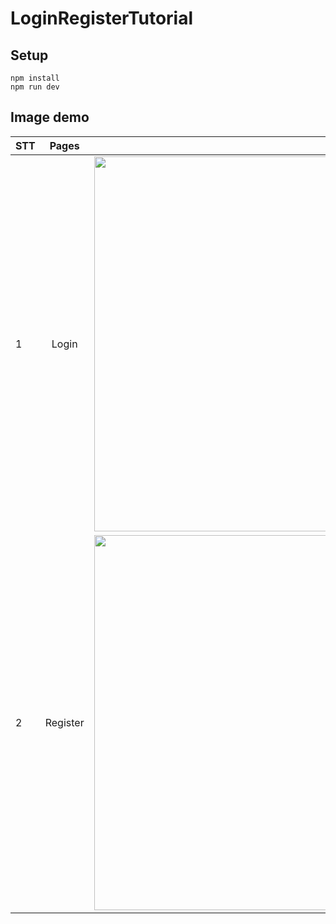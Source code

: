 # LoginRegisterTutorial
## Setup
    npm install
    npm run dev
## Image demo
| STT | Pages | Demo |
| :------- | :------: | -------: |
| 1 | Login | <img alt="Login page" src="https://user-images.githubusercontent.com/89081979/247868337-ba700c8f-f758-4c68-8f7d-7b7d672e62fd.png" width="600"> |
| 2 | Register | <img alt="Login page" src="https://user-images.githubusercontent.com/89081979/247875777-1c668def-bb69-459e-a2f2-3a04459e5a75.png" width="600"> |
